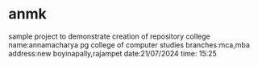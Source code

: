 # anmk
sample project to demonstrate creation of repository
college name:annamacharya pg college of computer studies
branches:mca,mba
address:new boyinapally,rajampet
date:21/07/2024
time: 15:25
